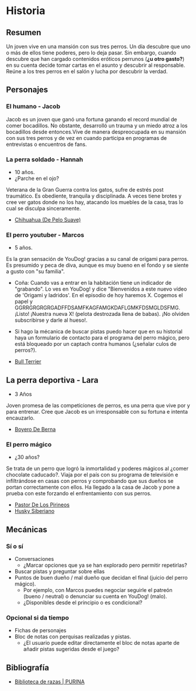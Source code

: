 # Historia

## Resumen

Un joven vive en una mansión con sus tres perros. Un día descubre que uno o más de ellos tiene poderes, pero lo deja pasar. Sin embargo, cuando descubre que han cargado contenidos eróticos perrunos (**¿u otro gasto?**) en su cuenta decide tomar cartas en el asunto y descubrir al responsable. Reúne a los tres perros en el salón y lucha por descubrir la verdad.

## Personajes

### El humano - Jacob

Jacob es un joven que ganó una fortuna ganando el record mundial de comer bocadillos. No obstante, desarrolló un trauma y un miedo atroz a los bocadillos desde entonces.Vive de manera despreocupada en su mansión con sus tres perros y de vez en cuando participa en programas de entrevistas o encuentros de fans.

### La perra soldado - Hannah

- 10 años.
- ¿Parche en el ojo?

Veterana de la Gran Guerra contra los gatos, sufre de estrés post traumático. Es obediente, tranquila y disciplinada. A veces tiene brotes y cree ver gatos donde no los hay, atacando los muebles de la casa, tras lo cual se disculpa sinceramente.

- [Chihuahua (De Pelo Suave)](https://www.purina.es/perros/razas-de-perro/chihuahua-de-pelo-suave)

### El perro youtuber - Marcos

- 5 años.

Es la gran sensación de YouDog! gracias a su canal de origami para perros. Es presumido y peca de diva, aunque es muy bueno en el fondo y se siente a gusto con "su familia".

- Coña: Cuando vas a entrar en la habitación tiene un indicador de "grabando". Lo ves en YouDog! y dice "Bienvenidos a este nuevo vídeo de 'Origami y ladridos'. En el episodio de hoy haremos X. Cogemos el papel y GGRRGRGRGRGADFFDSAMFKAGFAMGKDAFLGMKFDSMGLDSFMG. ¡Listo! ¡Nuestra nueva X! (pelota destrozada llena de babas). ¡No olviden subscribirse y darle al hueso!. 

- Si hago la mécanica de buscar pistas puedo hacer que en su historial haya un formulario de contacto para el programa del perro mágico, pero está bloqueado por un captach contra humanos (¿señalar culos de perros?).

- [Bull Terrier](https://www.purina.es/perros/razas-de-perro/bull-terrier)

## La perra deportiva - Lara

- 3 Años

Joven promesa de las competiciones de perros, es una perra que vive por y para entrenar. Cree que Jacob es un irresponsable con su fortuna e intenta encauzarlo.

- [Boyero De Berna](https://www.purina.es/perros/razas-de-perro/boyero-de-berna)

### El perro mágico

- ¿30 años?

Se trata de un perro que logró la inmortalidad y poderes mágicos al ¿comer chocolate caducado?. Viaja por el país con su programa de televisión e infiltrándose en casas con perros y comprobando que sus dueños se portan correctamente con ellos. Ha llegado a la casa de Jacob y pone a prueba con este forzando el enfrentamiento con sus perros.

- [Pastor De Los Pirineos](https://www.purina.es/perros/razas-de-perro/pastor-de-los-pirineos)
- [Husky Siberiano](https://www.purina.es/perros/razas-de-perro/husky-siberiano)

## Mecánicas

### Sí o sí

- Conversaciones
    - ¿Marcar opciones que ya se han explorado pero permitir repetirlas?
- Buscar pistas y preguntar sobre ellas
- Puntos de buen dueño / mal dueño que decidan el final (juicio del perro mágico).
    - Por ejemplo, con Marcos puedes negociar seguirle el patreón (bueno / neutral) o denunciar su cuenta en YouDog! (malo).
    - ¿Disponibles desde el principio o es condicional?

### Opcional si da tiempo

- Fichas de personajes
- Bloc de notas con perquisas realizadas y pistas.
    - ¿El usuario puede editar directamente el bloc de notas aparte de añadir pistas sugeridas desde el juego?

## Bibliografía

- [Biblioteca de razas | PURINA](https://www.purina.es/perros/razas-de-perro/tipos-de-razas-de-perro)
